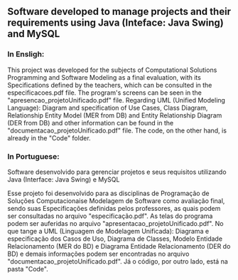 ## Software developed to manage projects and their requirements using Java (Inteface: Java Swing) and MySQL


### In Ensligh:

This project was developed for the subjects of Computational Solutions Programming and Software Modeling as a final evaluation, with its Specifications defined by the teachers, which can be consulted in the especificacoes.pdf file. The program's screens can be seen in the "apresencao_projetoUnificado.pdf" file. Regarding UML (Unified Modeling Language): Diagram and specification of Use Cases, Class Diagram, Relationship Entity Model (MER from DB) and Entity Relationship Diagram (DER from DB) and other information can be found in the "documentacao_projetoUnificado.pdf" file. The code, on the other hand, is already in the "Code" folder.

### In Portuguese:

Software desenvolvido para gerenciar projetos e seus requisitos utilizando Java (Interface: Java Swing) e MySQL

Esse projeto foi desenvolvido para as disciplinas de Programação de Soluções Computacionaise Modelagem de Software como avaliação final, sendo suas Especificações definidas pelos professores, as quais podem ser consultadas no arquivo "especificação.pdf". As telas do programa podem ser auferidas no arquivo "apresentacao_projetoUnificado.pdf". No que tange a UML (Linguagem de Modelagem Unificada):  Diagrama e especificação dos Casos de Uso, Diagrama de Classes, Modelo Entidade Relacionamento (MER do BD) e Diagrama Entidade Relacionamento (DER do BD) e demais informações podem ser encontradas no arquivo "documentacao_projetoUnificado.pdf". Já o código, por outro lado, está na pasta "Code".
